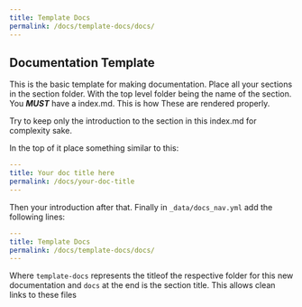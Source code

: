 ```yaml
---
title: Template Docs
permalink: /docs/template-docs/docs/
---
```


## Documentation Template

This is the basic template for making documentation. Place all your sections in the section folder. With the top level folder being the name of the section. You ***MUST*** have a index.md. This is how These are rendered properly.

Try to keep only the introduction to the section in this index.md for complexity sake.

In the top of it place something similar to this:

```yml
---
title: Your doc title here
permalink: /docs/your-doc-title
---
```

Then your introduction after that. Finally in `_data/docs_nav.yml` add the following lines:

```yml
---
title: Template Docs
permalink: /docs/template-docs/docs/
---
```
Where `template-docs` represents the titleof the respective folder for this new documentation and `docs` at the end is the section title. This allows clean links to these files
